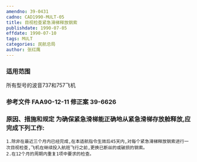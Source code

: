 ```yaml
---
amendno: 39-0431  
cadno: CAD1990-MULT-05  
title: 目视检查紧急滑梯释放钢索  
publishdate: 1990-07-05  
effdate: 1990-07-10  
tags: MULT  
categories: 民航总局  
author: 张红鹰  
---
```

  
### 适用范围  
所有型号的波音737和757飞机  
  
<!--more-->  
### 参考文件    FAA90-12-11 修正案 39-6626  
  
### 原因、措施和规定     为确保紧急滑梯能正确地从紧急滑梯存放舱释放,应完成下列工作:  
    1.除非在最近三个月内已经完成,在本适航指令生效后45天内,对每个紧急滑梯释放钢索进行一次目视检查,飞机在继续投入航班飞行之前,更换已断丝的或破损的钢索。  
    2.在12个月的周期内重复1项中要求的检查。  
